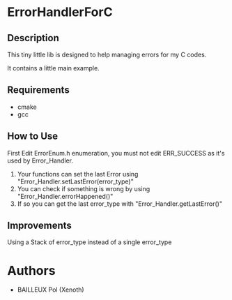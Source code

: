 # ErrorHandlerForC
## Description
This tiny little lib is designed to help managing errors for my C codes.

It contains a little main example.
## Requirements
* cmake
* gcc
## How to Use
First Edit ErrorEnum.h enumeration, you must not edit ERR_SUCCESS as it's used by Error_Handler.

1. Your functions can set the last Error using "Error_Handler.setLastError(error_type)"
2. You can check if something is wrong by using "Error_Handler.errorHappened()"
3. If so you can get the last error_type with "Error_Handler.getLastError()"

## Improvements
Using a Stack of error_type instead of a single error_type

# Authors
* BAILLEUX Pol (Xenoth) 
